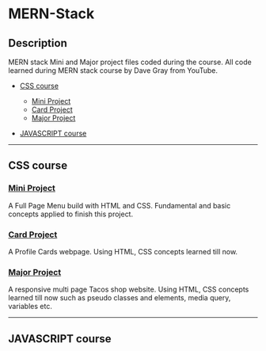 

# MERN-Stack

## Description

MERN stack Mini and Major project files coded during the course. All code learned during MERN stack course by Dave Gray from YouTube.

- [CSS course](#css-course)

  - [Mini Project](#mini-project)
  - [Card Project](#card-project)
  - [Major Project](#major-project)
  
- [JAVASCRIPT course](#javascript-course)


---

## CSS course

### [Mini Project](https://github.com/aakash-code98/MERN-Stack/tree/main/CSS%20Course/Mini%20Project)
  A Full Page Menu build with HTML and CSS. Fundamental and basic concepts applied to finish this project.
  
### [Card Project](https://github.com/aakash-code98/MERN-Stack/tree/main/CSS%20Course/Card%20Project)
  A Profile Cards webpage. Using HTML, CSS concepts learned till now.
  
### [Major Project](https://github.com/aakash-code98/MERN-Stack/tree/main/CSS%20Course/Major%20Project)
  A responsive multi page Tacos shop website. Using HTML, CSS concepts learned till now such as pseudo classes and elements, media query, variables etc.
  
---

## JAVASCRIPT course
